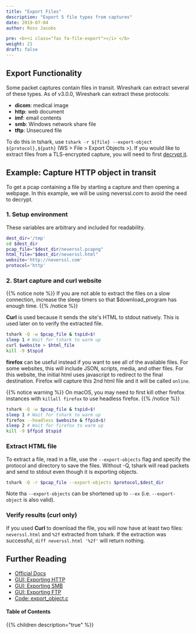 ```yaml
---
title: "Export Files"
description: "Export 5 file types from captures"
date: 2019-07-04
author: Ross Jacobs

pre: <b><i class="fas fa-file-export"></i> </b>
weight: 21
draft: false
---
```


## Export Functionality

Some packet captures contain files in transit. Wireshark can extract several of these types. As of v3.0.0,
Wireshark can extract these protocols:

- **dicom**: medical image
- **http**: web document
- **imf**: email contents
- **smb**: Windows network share file
- **tftp**: Unsecured file

To do this in tshark, use `tshark -r ${file} --export-object ${protocol},${path}` (WS > File > Export Objects >). If you would like to extract files from a TLS-encrypted capture, you will need to first [decrypt it]().

## Example: Capture HTTP object in transit

To get a pcap containing a file by starting a capture and then opening a webpage.
In this example, we will be using neverssl.com to avoid the need to decrypt.

### 1. Setup environment

These variables are arbitrary and included for readability.

```bash
dest_dir='/tmp'
cd $dest_dir
pcap_file="$dest_dir/neverssl.pcapng"
html_file="$dest_dir/neverssl.html"
website='http://neverssl.com'
protocol='http'
```

### 2. Start capture and curl website

{{% notice note %}}
If you are not able to extract the files on a slow connection, increase the sleep timers so that $download_program has enough time.
{{% /notice %}}

<i class="fas fa-download"></i>**Curl** is used because it sends the site's HTML to stdout natively.
This is used later on to verify the extracted file.

```bash
tshark -Q -w $pcap_file & tspid=$!
sleep 1 # Wait for tshark to warm up
curl $website > $html_file
kill -9 $tspid
```

<i class="fab fa-firefox"></i> **firefox** can be useful instead if you want to see all of the available files. For some websites, this
will include JSON, scripts, media, and other files. For this website, the initial html uses javascript to redirect to the final
destination. Firefox will capture this 2nd html file and it will be called `online`.

{{% notice warning %}}
On macOS, you may need to first kill other firefox instances with `killall firefox` to use headless firefox.
{{% /notice %}}

```bash
tshark -Q -w $pcap_file & tspid=$!
sleep 1 # Wait for tshark to warm up
firefox --headless $website & ffpid=$!
sleep 2 # Wait for firefox to warm up
kill -9 $ffpid $tspid
```

### Extract HTML file

To extract a file, read in a file, use the `--export-objects` flag and specify the protocol and directory to save the files.
Without -Q, tshark will read packets and send to stdout even though it is exporting objects.

```bash
tshark -Q -r $pcap_file --export-objects $protocol,$dest_dir
```

Note tha `--export-objects` can be shortened up to `--ex` (i.e. `--export-object` is also valid).

### Verify results (curl only)

If you used <i class="fas fa-download"></i>**Curl**  to download the file, you will now have at least two files: `neverssl.html` and `%2f` extracted from tshark.
If the extraction was successful, `diff neverssl.html '%2f'` will return nothing.

## Further Reading

- [Official Docs](https://www.wireshark.org/docs/wsug_html_chunked/ChIOExportSection.html#ChIOExportObjectsDialog)
- [GUI: Exporting HTTP](http://securabit.com/2013/04/06/wireshark-export-http-objects/)
- [GUI: Exporting SMB](https://www.networkdatapedia.com/single-post/2019/02/28/Wireshark---Export-SMB2-Objects)
- [GUI: Exporting FTP](https://shankaraman.wordpress.com/tag/how-to-extract-ftp-files-from-wireshark-packet/)
- [Code: export_object.c](https://github.com/wireshark/wireshark/blob/master/epan/export_object.c)

#### Table of Contents

{{% children description="true" %}}
